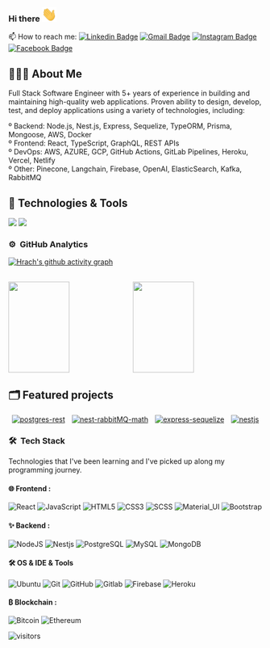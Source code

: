 ### Hi there <img src="https://github.com/hrachgalstyan/hrachgalstyan/blob/main/hi.gif" width="30px">

📫 How to reach me: [![Linkedin Badge](https://img.shields.io/badge/LinkedIn-blue?style=flat&logo=linkedin&labelColor=blue&link=https://www.linkedin.com/in/hrach-galstyan-a721581b5/)](https://www.linkedin.com/in/hrach-galstyan-a721581b5/) 
[![Gmail Badge](https://img.shields.io/badge/Gmail-red?style=flat-square&logo=Gmail&logoColor=white&link=mailto:hrachgalstyann@gmail.com)](mailto:hrachgalstyann@gmail.com)
[![Instagram Badge](https://img.shields.io/badge/-Instagram-E4405F?style=flat&logo=instagram&logoColor=white&link=https://instagram.com/hrachgalstyann/)](https://instagram.com/hrachgalstyann) 
[![Facebook Badge](https://img.shields.io/badge/-Facebook-1877f2?style=flat&logo=facebook&logoColor=white&link=https://www.facebook.com/hrachgalstyann)](https://www.facebook.com/hrachgalstyann)

## 👨🏻‍💻 About Me

Full Stack Software Engineer with 5+ years of experience in building and maintaining high-quality web applications. Proven ability to design, develop, test, and deploy applications using a variety of technologies, including:  <br/>

º Backend: Node.js, Nest.js, Express, Sequelize, TypeORM, Prisma, Mongoose, AWS, Docker <br/>
º Frontend: React, TypeScript, GraphQL, REST APIs <br/>
º DevOps: AWS, AZURE, GCP, GitHub Actions, GitLab Pipelines, Heroku, Vercel, Netlify <br/>
º Other: Pinecone, Langchain, Firebase, OpenAI, ElasticSearch, Kafka, RabbitMQ  <br/>

## 🔧 Technologies & Tools

![](https://img.shields.io/badge/Code-TypeScript-informational?style=flat&logo=typescript&logoColor=blue&color=6aa6f8)
![](https://img.shields.io/badge/Code-JavaScript-informational?style=flat&logo=javascript&logoColor=white&color=6aa6f8)

### ⚙️ &nbsp;GitHub Analytics

[![Hrach's github activity graph](https://github-readme-activity-graph.vercel.app/graph?username=hrachgalstyan&theme=react-dark)](https://github.com/ashutosh00710/github-readme-activity-graph)

<br/>

<a href="https://github.com/hrachgalstyann" width="100%" style="display:flex">
  <img height="180em" width="49%" src="https://github-readme-stats-eight-theta.vercel.app/api?username=hrachgalstyan&show_icons=true&theme=algolia&include_all_commits=true&count_private=true"/>
  <img height="180em" width="49%" src="https://github-readme-stats-eight-theta.vercel.app/api/top-langs/?username=hrachgalstyan&layout=compact&langs_count=8&theme=algolia"/>
</a>


## 🗂️ Featured projects
<div align="center" style="display:flex; justify-content: space-around; flex-wrap:no-wrap">
  <a href="https://github.com/hrachgalstyan/postgres-rest" max-width="48%">
    <img align="center" height="150em" width="48%" src="https://github-readme-stats.vercel.app/api/pin/?username=hrachgalstyan&repo=postgres-rest&show_icons=true&line_height=27&title_color=6aa6f8&text_color=8a919a&icon_color=6aa6f8&bg_color=0e1116" alt="postgres-rest"   />
  </a>
  <a href="https://github.com/hrachgalstyan/nest-rabbitMQ-math" max-width="48%">
    <img align="center" height="150em" width="48%" src="https://github-readme-stats.vercel.app/api/pin/?username=hrachgalstyan&repo=nest-rabbitMQ-math&show_icons=true&line_height=27&title_color=6aa6f8&text_color=8a919a&icon_color=6aa6f8&bg_color=0e1116" alt="nest-rabbitMQ-math" />
  </a>
  <a href="https://github.com/hrachgalstyan/express-sequelize" max-width="48%">
    <img align="center" height="150em" width="48%" src="https://github-readme-stats.vercel.app/api/pin/?username=hrachgalstyan&repo=express-sequelize&show_icons=true&line_height=27&title_color=6aa6f8&text_color=8a919a&icon_color=6aa6f8&bg_color=0e1116" alt="express-sequelize" />
  </a>
  <a href="https://github.com/hrachgalstyan/nestjs" max-width="48%">
    <img align="center" height="150em" width="48%" src="https://github-readme-stats.vercel.app/api/pin/?username=hrachgalstyan&repo=nestjs&show_icons=true&line_height=27&title_color=6aa6f8&text_color=8a919a&icon_color=6aa6f8&bg_color=0e1116" alt="nestjs" />
  </a>
</div>

### 🛠 &nbsp;Tech Stack

Technologies that I've been learning and I've picked up along my programming journey.

#### 🌐 Frontend : <br />

![React](https://img.shields.io/badge/-React-05122A?style=flat&logo=react)
![JavaScript](https://img.shields.io/badge/-JavaScript-05122A?style=flat&logo=javascript)
![HTML5](https://img.shields.io/badge/-HTML5-black?style=flat-square&logo=html5&logoColor=white)
![CSS3](https://img.shields.io/badge/-CSS3-black?style=flat-square&logo=css3)
![SCSS](https://img.shields.io/badge/-SCSS-black?style=flat-square&logo=SASS)
![Material_UI](https://img.shields.io/badge/-Material_UI-black?style=flat-square&logo=material-ui)
![Bootstrap](https://img.shields.io/badge/-Bootstrap-black?style=flat-square&logo=bootstrap)

#### ✨ Backend : <br />

![NodeJS](http://img.shields.io/badge/-NodeJS-05122A?style=flat-square&logo=data:image/png;base64,iVBORw0KGgoAAAANSUhEUgAAAA4AAAAOCAMAAAAolt3jAAAAgVBMVEUzmTMzkTM0mDQslSwtlS00mzQAAAA7nTsymDIzmDMwmDAymTIzmDMzmTMzmDMzmDMzlzM0mTQzmTMzmTMzmTMzmTMzmTM0mjQ1nDUxlzEymDIzmTMzmTMzmTMzmTMzmTMwlzAzmTMzmTMzmTMzmTMzmTMzmTM0mTQzmTMzmTP///8ybrFJAAAAKXRSTlMAAAAAAAAAAAAAAA9RxlIRBjSR6/7vmzkIAyd21Nt8JwMauPwrKvlQxcV6L9IAAABUSURBVAjXY2RgZGTkYGQEUl8ZwUx2EAUSZfz0jVESSPEygMAXkIgiIyMbAwT8+v+fUeU/jAfkMzKqMjLDuX//k8ZFMwrNIjRnoDkS7AUZxqcQLwAA4+0cex8ENfMAAAAASUVORK5CYII=)
![Nestjs](https://img.shields.io/badge/-NestJS-05122A?style=flat-square&logo=nestjs&logoColor=880808)
![PostgreSQL](https://img.shields.io/badge/-PostgreSQL-05122A?style=flat-square&logo=postgresql&logoColor=0273B7)
![MySQL](http://img.shields.io/badge/-MySQL-05122A?style=flat-square&logo=mysql&logoColor=4479A1)
![MongoDB](http://img.shields.io/badge/-MongoDB-05122A?style=flat-square&logo=mongodb&logoColor=4479A1)

#### 🛠 OS & IDE & Tools <br />

![Ubuntu](https://img.shields.io/badge/-Ubuntu-black?style=flat-square&logo=ubuntu)
![Git](https://img.shields.io/badge/-Git-05122A?style=flat&logo=git)
![GitHub](https://img.shields.io/badge/-GitHub-05122A?style=flat&logo=github)
![Gitlab](https://img.shields.io/badge/-Gitlab-05122A?style=flat&logo=gitlab)
![Firebase](https://img.shields.io/badge/-Firebase-05122A?style=flat-square&logo=Firebase)
![Heroku](https://img.shields.io/badge/-Heroku-05122A?style=flat&logo=Heroku)

#### ₿ Blockchain : <br />

![Bitcoin](https://img.shields.io/badge/-Bitcoin-05122A?style=flat&logo=Bitcoin&logoColor=FFA518)
![Ethereum](https://img.shields.io/badge/-Ethereum-05122A?style=flat&logo=Ethereum&logoColor=FFA518)

![visitors](https://visitor-badge.glitch.me/badge?page_id=kogisin/kogisin)
